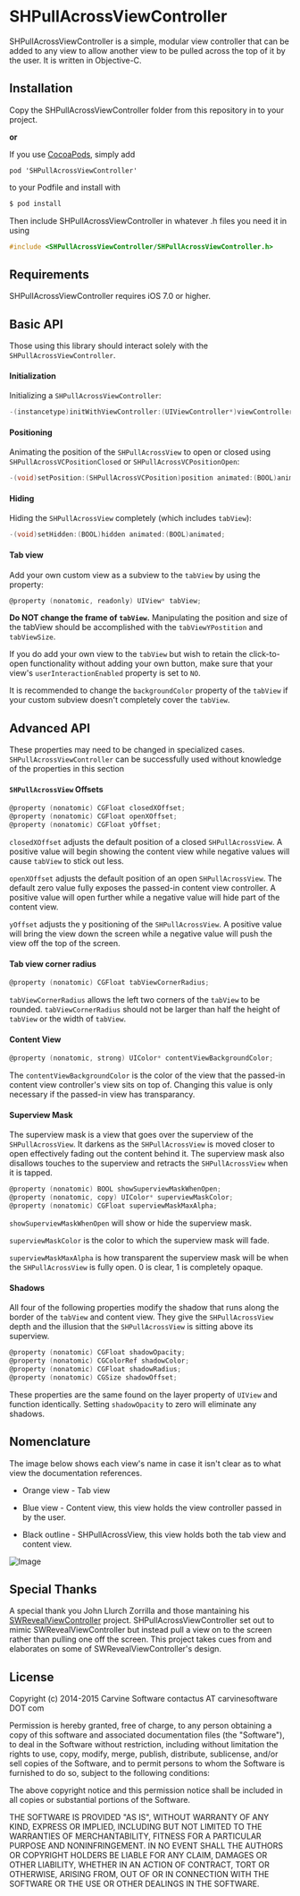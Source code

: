 # SHPullAcrossViewController
SHPullAcrossViewController is a simple, modular view controller that can be added to any view to allow another view to be pulled across the top of it by the user. It is written in Objective-C.

## Installation
Copy the SHPullAcrossViewController folder from this repository in to your project.

**or**

If you use [CocoaPods], simply add
```
pod 'SHPullAcrossViewController'
```
to your Podfile and install with
```sh
$ pod install
```

Then include SHPullAcrossViewController in whatever .h files you need it in using
```objective-c
#include <SHPullAcrossViewController/SHPullAcrossViewController.h>
```
## Requirements
SHPullAcrossViewController requires iOS 7.0 or higher.

## Basic API
Those using this library should interact solely with the `SHPullAcrossViewController`.

#### Initialization
Initializing a `SHPullAcrossViewController`: 
```objective-c
-(instancetype)initWithViewController:(UIViewController*)viewController;
```

#### Positioning
Animating the position of the `SHPullAcrossView` to open or closed using `SHPullAcrossVCPositionClosed` or `SHPullAcrossVCPositionOpen`:
```objective-c
-(void)setPosition:(SHPullAcrossVCPosition)position animated:(BOOL)animated;
```

#### Hiding
Hiding the `SHPullAcrossView` completely (which includes `tabView`):
```objective-c
-(void)setHidden:(BOOL)hidden animated:(BOOL)animated;
```

#### Tab view
Add your own custom view as a subview to the `tabView` by using the property:
```objective-c
@property (nonatomic, readonly) UIView* tabView;
```
**Do NOT change the frame of `tabView`.** Manipulating the position and size of the tabView should be accomplished with the `tabViewYPostition` and `tabViewSize`.

If you do add your own view to the `tabView` but wish to retain the click-to-open functionality without adding your own button, make sure that your view's `userInteractionEnabled` property is set to `NO`.

It is recommended to change the `backgroundColor` property of the `tabView` if your custom subview doesn't completely cover the `tabView`.

## Advanced API
These properties may need to be changed in specialized cases. `SHPullAcrossViewController` can be successfully used without knowledge of the properties in this section

#### `SHPullAcrossView` Offsets
```objective-c
@property (nonatomic) CGFloat closedXOffset;
@property (nonatomic) CGFloat openXOffset;
@property (nonatomic) CGFloat yOffset;
```
`closedXOffset` adjusts the default position of a closed `SHPullAcrossView`. A positive value will begin showing the content view while negative values will cause `tabView` to stick out less.

`openXOffset` adjusts the default position of an open `SHPullAcrossView`. The default zero value fully exposes the passed-in content view controller. A positive value will open further while a negative value will hide part of the content view.

`yOffset` adjusts the y positioning of the `SHPullAcrossView`. A positive value will bring the view down the screen while a negative value will push the view off the top of the screen.

#### Tab view corner radius
```objective-c
@property (nonatomic) CGFloat tabViewCornerRadius;
```
`tabViewCornerRadius` allows the left two corners of the `tabView` to be rounded. `tabViewCornerRadius` should not be larger than half the height of `tabView` or the width of `tabView`.

#### Content View
```objective-c
@property (nonatomic, strong) UIColor* contentViewBackgroundColor;
```

The `contentViewBackgroundColor` is the color of the view that the passed-in content view controller's view sits on top of. Changing this value is only necessary if the passed-in view has transparancy.

#### Superview Mask
The superview mask is a view that goes over the superview of the `SHPullAcrossView`. It darkens as the `SHPullAcrossView` is moved closer to open effectively fading out the content behind it. The superview mask also disallows touches to the superview and retracts the `SHPullAcrossView` when it is tapped.
```objective-c
@property (nonatomic) BOOL showSuperviewMaskWhenOpen;
@property (nonatomic, copy) UIColor* superviewMaskColor;
@property (nonatomic) CGFloat superviewMaskMaxAlpha;
```
`showSuperviewMaskWhenOpen` will show or hide the superview mask.

`superviewMaskColor` is the color to which the superview mask will fade.

`superviewMaskMaxAlpha` is how transparent the superview mask will be when the `SHPullAcrossView` is fully open. 0 is clear, 1 is completely opaque.

#### Shadows
All four of the following properties modify the shadow that runs along the border of the `tabView` and content view. They give the `SHPullAcrossView` depth and the illusion that the `SHPullAcrossView` is sitting above its superview.
```objective-c
@property (nonatomic) CGFloat shadowOpacity;
@property (nonatomic) CGColorRef shadowColor;
@property (nonatomic) CGFloat shadowRadius;
@property (nonatomic) CGSize shadowOffset;
```
These properties are the same found on the layer property of `UIView` and function identically. Setting `shadowOpacity` to zero will eliminate any shadows.

## Nomenclature
The image below shows each view's name in case it isn't clear as to what view the documentation references.

* Orange view - Tab view

* Blue view - Content view, this view holds the view controller passed in by the user.

* Black outline - SHPullAcrossView, this view holds both the tab view and content view.

![Image](https://raw.github.com/CarvineJimmy/SHPullAcrossViewController/master/NomenclatureExample.PNG)

## Special Thanks

A special thank you John Llurch Zorrilla and those mantaining his [SWRevealViewController] project. SHPullAcrossViewController set out to mimic SWRevealViewController but instead pull a view on to the screen rather than pulling one off the screen. This project takes cues from and elaborates on some of SWRevealViewController's design.

## License
Copyright (c) 2014-2015 Carvine Software contactus AT carvinesoftware DOT com

Permission is hereby granted, free of charge, to any person obtaining a copy of this software and associated documentation files (the "Software"), to deal in the Software without restriction, including without limitation the rights to use, copy, modify, merge, publish, distribute, sublicense, and/or sell copies of the Software, and to permit persons to whom the Software is furnished to do so, subject to the following conditions:

The above copyright notice and this permission notice shall be included in all copies or substantial portions of the Software.

THE SOFTWARE IS PROVIDED "AS IS", WITHOUT WARRANTY OF ANY KIND, EXPRESS OR IMPLIED, INCLUDING BUT NOT LIMITED TO THE WARRANTIES OF MERCHANTABILITY, FITNESS FOR A PARTICULAR PURPOSE AND NONINFRINGEMENT. IN NO EVENT SHALL THE AUTHORS OR COPYRIGHT HOLDERS BE LIABLE FOR ANY CLAIM, DAMAGES OR OTHER LIABILITY, WHETHER IN AN ACTION OF CONTRACT, TORT OR OTHERWISE, ARISING FROM, OUT OF OR IN CONNECTION WITH THE SOFTWARE OR THE USE OR OTHER DEALINGS IN THE SOFTWARE.

[CocoaPods]:https://cocoapods.org
[SWRevealViewController]:https://github.com/John-Lluch/SWRevealViewController
